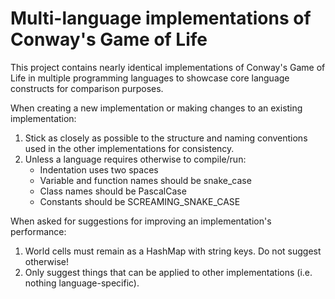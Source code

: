 # Multi-language implementations of Conway's Game of Life

This project contains nearly identical implementations of Conway's Game of Life in multiple programming languages to showcase core language constructs for comparison purposes.

When creating a new implementation or making changes to an existing implementation:

1. Stick as closely as possible to the structure and naming conventions used in the other implementations for consistency.
2. Unless a language requires otherwise to compile/run:
   - Indentation uses two spaces
   - Variable and function names should be snake_case
   - Class names should be PascalCase
   - Constants should be SCREAMING_SNAKE_CASE

When asked for suggestions for improving an implementation's performance:

1. World cells must remain as a HashMap with string keys. Do not suggest otherwise!
2. Only suggest things that can be applied to other implementations (i.e. nothing language-specific).
